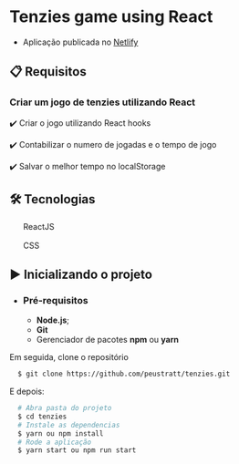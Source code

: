 # Tenzies game using React
- Aplicação publicada no [Netlify](https://peustratt-tenzies.netlify.app/)

## 📋 Requisitos

### Criar um jogo de tenzies utilizando React

✔️ Criar o jogo utilizando React hooks

✔️ Contabilizar o numero de jogadas e o tempo de jogo

✔️ Salvar o melhor tempo no localStorage

## 🛠 Tecnologias

<img src="https://upload.wikimedia.org/wikipedia/commons/thumb/a/a7/React-icon.svg/1200px-React-icon.svg.png" width="20" height="16" /> ReactJS

<img src="https://cdn.jsdelivr.net/gh/devicons/devicon/icons/css3/css3-original.svg" width="20" height="16" /> CSS

## ▶️ Inicializando o projeto

- ### **Pré-requisitos**

  - **Node.js**;
  - **Git**
  - Gerenciador de pacotes **npm** ou **yarn**

Em seguida, clone o repositório

```sh
  $ git clone https://github.com/peustratt/tenzies.git
```

E depois:

```sh
  # Abra pasta do projeto
  $ cd tenzies
  # Instale as dependencias
  $ yarn ou npm install
  # Rode a aplicação
  $ yarn start ou npm run start
```
